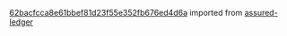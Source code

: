 [62bacfcca8e61bbef81d23f55e352fb676ed4d6a](https://github.com/insolar/assured-ledger/commit/62bacfcca8e61bbef81d23f55e352fb676ed4d6a) imported from [assured-ledger](https://github.com/insolar/assured-ledger)
